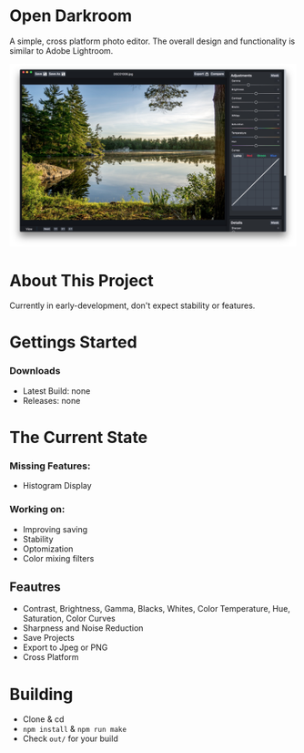 # Open Darkroom
A simple, cross platform photo editor. The overall design and functionality is similar to Adobe Lightroom.

![screenshot](/docs/image/screenshot.jpg)

# About This Project
Currently in early-development, don't expect stability or features.

# Gettings Started
### Downloads
* Latest Build:  none
* Releases: none

# The Current State
### Missing Features:
* Histogram Display

### Working on:
* Improving saving
* Stability
* Optomization
* Color mixing filters

## Feautres
* Contrast, Brightness, Gamma, Blacks, Whites, Color Temperature, Hue, Saturation, Color Curves
* Sharpness and Noise Reduction
* Save Projects
* Export to Jpeg or PNG
* Cross Platform

# Building
* Clone & cd
* `npm install` & `npm run make`
* Check `out/` for your build
